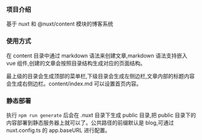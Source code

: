 ### 项目介绍

基于 nuxt 和 @nuxt/content 模块的博客系统

### 使用方式

在 content 目录中通过 markdown 语法来创建文章,markdown 语法支持嵌入 vue 组件,创建的文章会按照目录结构生成对应的页面结构。

最上级的目录会生成顶部的菜单栏,下级目录会生成左侧边栏,文章内部的标题内容会生成右侧边栏。content/index.md 可以设置首页内容。

### 静态部署

执行 `npm run generate` 后会在 .nuxt 目录下生成 public 目录,把 public 目录下的内容部署到静态服务器上就可以了。公共路径的前缀默认是 blog,可通过 nuxt.config.ts 的 app.baseURL 进行配置。
